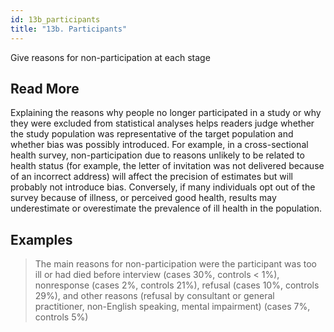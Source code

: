```yaml
---
id: 13b_participants
title: "13b. Participants"
---
```

Give reasons for non-participation at each stage

## Read More

Explaining the reasons why people no longer participated in a study or why they were excluded from statistical analyses helps readers judge whether the study population was representative of the target population and whether bias was possibly introduced. For example, in a cross-sectional health survey, non-participation due to reasons unlikely to be related to health status (for example, the letter of invitation was not delivered because of an incorrect address) will affect the precision of estimates but will probably not introduce bias. Conversely, if many individuals opt out of the survey because of illness, or perceived good health, results may underestimate or overestimate the prevalence of ill health in the population.

## Examples

> The main reasons for non-participation were the participant was too ill or had died before interview (cases 30%, controls < 1%), nonresponse (cases 2%, controls 21%), refusal (cases 10%, controls 29%), and other reasons (refusal by consultant or general practitioner, non-English speaking, mental impairment) (cases 7%, controls 5%)